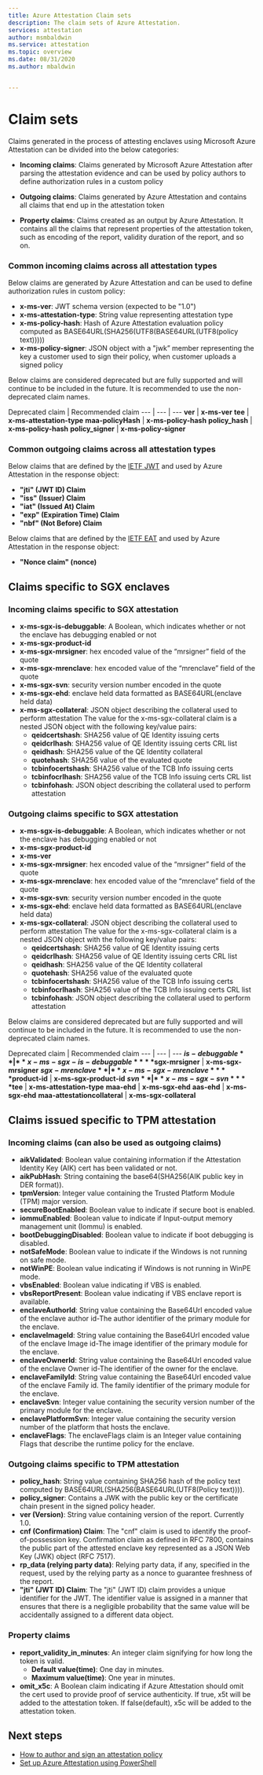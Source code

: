 ```yaml
---
title: Azure Attestation Claim sets
description: The claim sets of Azure Attestation.
services: attestation
author: msmbaldwin
ms.service: attestation
ms.topic: overview
ms.date: 08/31/2020
ms.author: mbaldwin


---
```

# Claim sets

Claims generated in the process of attesting enclaves using Microsoft Azure Attestation can be divided into the below categories:

- **Incoming claims**: Claims generated by Microsoft Azure Attestation after parsing the attestation evidence and can be used by policy authors to define authorization rules in a custom policy

- **Outgoing claims**: Claims generated by Azure Attestation and contains all claims that end up in the attestation token

- **Property claims**: Claims created as an output by Azure Attestation. It contains all the claims that represent properties of the attestation token, such as encoding of the report, validity duration of the report, and so on.

### Common incoming claims across all attestation types

Below claims are generated by Azure Attestation and can be used to define authorization rules in custom policy:
- **x-ms-ver**: JWT schema version (expected to be "1.0")
- **x-ms-attestation-type**: String value representing attestation type 
- **x-ms-policy-hash**: Hash of Azure Attestation evaluation policy computed as BASE64URL(SHA256(UTF8(BASE64URL(UTF8(policy text)))))
- **x-ms-policy-signer**: JSON object with a "jwk” member representing the key a customer used to sign their policy, when customer uploads a signed policy

Below claims are considered deprecated but are fully supported and will continue to be included in the future. It is recommended to use the non-deprecated claim names.

Deprecated claim | Recommended claim
--- | --- | ---
**ver** | **x-ms-ver**
**tee** | **x-ms-attestation-type**
**maa-policyHash** | **x-ms-policy-hash**
**policy_hash** | **x-ms-policy-hash**
**policy_signer** | **x-ms-policy-signer**

### Common outgoing claims across all attestation types

Below claims that are defined by the [IETF JWT](https://tools.ietf.org/html/rfc7519) and used by Azure Attestation in the response object:

- **"jti" (JWT ID) Claim**
- **"iss" (Issuer) Claim**
- **"iat" (Issued At) Claim**
- **"exp" (Expiration Time) Claim**
- **"nbf" (Not Before) Claim**

Below claims that are defined by the [IETF EAT](https://tools.ietf.org/html/draft-ietf-rats-eat-03#page-9) and used by Azure Attestation in the response object:
- **"Nonce claim" (nonce)**

## Claims specific to SGX enclaves

### Incoming claims specific to SGX attestation

- **x-ms-sgx-is-debuggable**: A Boolean, which indicates whether or not the enclave has debugging enabled or not
- **x-ms-sgx-product-id**
- **x-ms-sgx-mrsigner**: hex encoded value of the “mrsigner” field of the quote
- **x-ms-sgx-mrenclave**: hex encoded value of the “mrenclave” field of the quote
- **x-ms-sgx-svn**: security version number encoded in the quote 
- **x-ms-sgx-ehd**: enclave held data formatted as BASE64URL(enclave held data)
- **x-ms-sgx-collateral**: JSON object describing the collateral used to perform attestation
  The value for the x-ms-sgx-collateral claim is a nested JSON object with the following key/value pairs:
    - **qeidcertshash**: SHA256 value of QE Identity issuing certs
    - **qeidcrlhash**: SHA256 value of QE Identity issuing certs CRL list
    - **qeidhash**: SHA256 value of the QE Identity collateral
    - **quotehash**: SHA256 value of the evaluated quote
    - **tcbinfocertshash**: SHA256 value of the TCB Info issuing certs
    - **tcbinfocrlhash**: SHA256 value of the TCB Info issuing certs CRL list
    - **tcbinfohash**: JSON object describing the collateral used to perform attestation

### Outgoing claims specific to SGX attestation

- **x-ms-sgx-is-debuggable**: A Boolean, which indicates whether or not the enclave has debugging enabled or not
- **x-ms-sgx-product-id**
- **x-ms-ver**
- **x-ms-sgx-mrsigner**: hex encoded value of the “mrsigner” field of the quote
- **x-ms-sgx-mrenclave**: hex encoded value of the “mrenclave” field of the quote
- **x-ms-sgx-svn**: security version number encoded in the quote 
- **x-ms-sgx-ehd**: enclave held data formatted as BASE64URL(enclave held data)
- **x-ms-sgx-collateral**: JSON object describing the collateral used to perform attestation
  The value for the x-ms-sgx-collateral claim is a nested JSON object with the following key/value pairs:
    - **qeidcertshash**: SHA256 value of QE Identity issuing certs
    - **qeidcrlhash**: SHA256 value of QE Identity issuing certs CRL list
    - **qeidhash**: SHA256 value of the QE Identity collateral
    - **quotehash**: SHA256 value of the evaluated quote
    - **tcbinfocertshash**: SHA256 value of the TCB Info issuing certs
    - **tcbinfocrlhash**: SHA256 value of the TCB Info issuing certs CRL list
    - **tcbinfohash**: JSON object describing the collateral used to perform attestation

Below claims are considered deprecated but are fully supported and will continue to be included in the future. It is recommended to use the non-deprecated claim names.

Deprecated claim | Recommended claim
--- | --- | ---
**$is-debuggable** | **x-ms-sgx-is-debuggable**
**$sgx-mrsigner** | **x-ms-sgx-mrsigner**
**$sgx-mrenclave** | **x-ms-sgx-mrenclave**
**$product-id** | **x-ms-sgx-product-id**
**$svn** | **x-ms-sgx-svn**
**$tee** | **x-ms-attestation-type**
**maa-ehd** | **x-ms-sgx-ehd**
**aas-ehd** | **x-ms-sgx-ehd**
**maa-attestationcollateral** | **x-ms-sgx-collateral**

## Claims issued specific to TPM attestation

### Incoming claims (can also be used as outgoing claims)

- **aikValidated**:  Boolean value containing information if the Attestation Identity Key (AIK) cert has been validated or not.
- **aikPubHash**:  String containing the base64(SHA256(AIK public key in DER format)).
- **tpmVersion**:   Integer value containing the Trusted Platform Module (TPM) major version.
- **secureBootEnabled**: Boolean value to indicate if secure boot is enabled.
- **iommuEnabled**:  Boolean value to indicate if Input-output memory management unit (Iommu) is enabled.
- **bootDebuggingDisabled**: Boolean value to indicate if boot debugging is disabled.
- **notSafeMode**:  Boolean value to indicate if the Windows is not running on safe mode.
- **notWinPE**:  Boolean value indicating if Windows is not running in WinPE mode.
- **vbsEnabled**:  Boolean value indicating if VBS is enabled.
- **vbsReportPresent**:  Boolean value indicating if VBS enclave report is available.
- **enclaveAuthorId**:  String value containing the Base64Url encoded value of the enclave author id-The author identifier of the primary module for the enclave.
- **enclaveImageId**:  String value containing the Base64Url encoded value of the enclave Image id-The image identifier of the primary module for the enclave.
- **enclaveOwnerId**:  String value containing the Base64Url encoded value of the enclave Owner id-The identifier of the owner for the enclave.
- **enclaveFamilyId**:  String value containing the Base64Url encoded value of the enclave Family id. The family identifier of the primary module for the enclave.
- **enclaveSvn**:  Integer value containing the security version number of the primary module for the enclave.
- **enclavePlatformSvn**:  Integer value containing the security version number of the platform that hosts the enclave.
- **enclaveFlags**:  The enclaveFlags claim is an Integer value containing Flags that describe the runtime policy for the enclave.
  
### Outgoing claims specific to TPM attestation

- **policy_hash**:  String value containing SHA256 hash of the policy text computed by BASE64URL(SHA256(BASE64URL(UTF8(Policy text)))).
- **policy_signer**:  Contains a JWK with the public key or the certificate chain present in the signed policy header.
- **ver (Version)**:  String value containing version of the report. Currently 1.0.
- **cnf (Confirmation) Claim**:  The "cnf" claim is used to identify the proof-of-possession key. Confirmation claim as defined in RFC 7800, contains the public part of the attested enclave key represented as a JSON Web Key (JWK) object (RFC 7517).
- **rp_data (relying party data)**:  Relying party data, if any, specified in the request, used by the relying party as a nonce to guarantee freshness of the report.
- **"jti" (JWT ID) Claim**: The "jti" (JWT ID) claim provides a unique identifier for the JWT. The identifier value is assigned in a manner that ensures that there is a negligible probability that the same value will be accidentally assigned to a different data object.

### Property claims

- **report_validity_in_minutes**: An integer claim signifying for how long the token is valid.
  - **Default value(time)**: One day in minutes.
  - **Maximum value(time)**: One year in minutes.
- **omit_x5c**: A Boolean claim indicating if Azure Attestation should omit the cert used to provide proof of service authenticity. If true, x5t will be added to the attestation token. If false(default), x5c will be added to the attestation token.

## Next steps
- [How to author and sign an attestation policy](author-sign-policy.md)
- [Set up Azure Attestation using PowerShell](quickstart-powershell.md)
